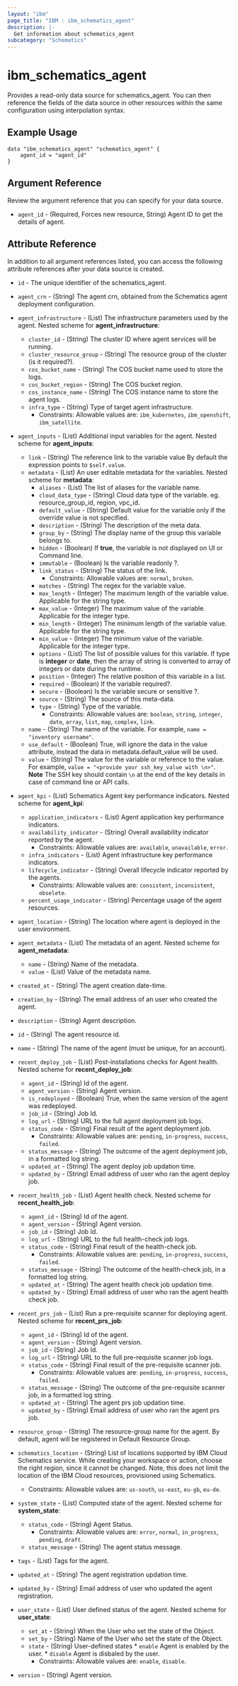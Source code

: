 ```yaml
---
layout: "ibm"
page_title: "IBM : ibm_schematics_agent"
description: |-
  Get information about schematics_agent
subcategory: "Schematics"
---
```


# ibm_schematics_agent

Provides a read-only data source for schematics_agent. You can then reference the fields of the data source in other resources within the same configuration using interpolation syntax.

## Example Usage

```hcl
data "ibm_schematics_agent" "schematics_agent" {
	agent_id = "agent_id"
}
```

## Argument Reference

Review the argument reference that you can specify for your data source.

* `agent_id` - (Required, Forces new resource, String) Agent ID to get the details of agent.

## Attribute Reference

In addition to all argument references listed, you can access the following attribute references after your data source is created.

* `id` - The unique identifier of the schematics_agent.
* `agent_crn` - (String) The agent crn, obtained from the Schematics agent deployment configuration.

* `agent_infrastructure` - (List) The infrastructure parameters used by the agent.
Nested scheme for **agent_infrastructure**:
	* `cluster_id` - (String) The cluster ID where agent services will be running.
	* `cluster_resource_group` - (String) The resource group of the cluster (is it required?).
	* `cos_bucket_name` - (String) The COS bucket name used to store the logs.
	* `cos_bucket_region` - (String) The COS bucket region.
	* `cos_instance_name` - (String) The COS instance name to store the agent logs.
	* `infra_type` - (String) Type of target agent infrastructure.
	  * Constraints: Allowable values are: `ibm_kubernetes`, `ibm_openshift`, `ibm_satellite`.

* `agent_inputs` - (List) Additional input variables for the agent.
Nested scheme for **agent_inputs**:
	* `link` - (String) The reference link to the variable value By default the expression points to `$self.value`.
	* `metadata` - (List) An user editable metadata for the variables.
	Nested scheme for **metadata**:
		* `aliases` - (List) The list of aliases for the variable name.
		* `cloud_data_type` - (String) Cloud data type of the variable. eg. resource_group_id, region, vpc_id.
		* `default_value` - (String) Default value for the variable only if the override value is not specified.
		* `description` - (String) The description of the meta data.
		* `group_by` - (String) The display name of the group this variable belongs to.
		* `hidden` - (Boolean) If **true**, the variable is not displayed on UI or Command line.
		* `immutable` - (Boolean) Is the variable readonly ?.
		* `link_status` - (String) The status of the link.
		  * Constraints: Allowable values are: `normal`, `broken`.
		* `matches` - (String) The regex for the variable value.
		* `max_length` - (Integer) The maximum length of the variable value. Applicable for the string type.
		* `max_value` - (Integer) The maximum value of the variable. Applicable for the integer type.
		* `min_length` - (Integer) The minimum length of the variable value. Applicable for the string type.
		* `min_value` - (Integer) The minimum value of the variable. Applicable for the integer type.
		* `options` - (List) The list of possible values for this variable.  If type is **integer** or **date**, then the array of string is  converted to array of integers or date during the runtime.
		* `position` - (Integer) The relative position of this variable in a list.
		* `required` - (Boolean) If the variable required?.
		* `secure` - (Boolean) Is the variable secure or sensitive ?.
		* `source` - (String) The source of this meta-data.
		* `type` - (String) Type of the variable.
		  * Constraints: Allowable values are: `boolean`, `string`, `integer`, `date`, `array`, `list`, `map`, `complex`, `link`.
	* `name` - (String) The name of the variable. For example, `name = "inventory username"`.
	* `use_default` - (Boolean) True, will ignore the data in the value attribute, instead the data in metadata.default_value will be used.
	* `value` - (String) The value for the variable or reference to the value. For example, `value = "<provide your ssh_key_value with \n>"`. **Note** The SSH key should contain `\n` at the end of the key details in case of command line or API calls.

* `agent_kpi` - (List) Schematics Agent key performance indicators.
Nested scheme for **agent_kpi**:
	* `application_indicators` - (List) Agent application key performance indicators.
	* `availability_indicator` - (String) Overall availability indicator reported by the agent.
	  * Constraints: Allowable values are: `available`, `unavailable`, `error`.
	* `infra_indicators` - (List) Agent infrastructure key performance indicators.
	* `lifecycle_indicator` - (String) Overall lifecycle indicator reported by the agents.
	  * Constraints: Allowable values are: `consistent`, `inconsistent`, `obselete`.
	* `percent_usage_indicator` - (String) Percentage usage of the agent resources.

* `agent_location` - (String) The location where agent is deployed in the user environment.

* `agent_metadata` - (List) The metadata of an agent.
Nested scheme for **agent_metadata**:
	* `name` - (String) Name of the metadata.
	* `value` - (List) Value of the metadata name.

* `created_at` - (String) The agent creation date-time.

* `creation_by` - (String) The email address of an user who created the agent.

* `description` - (String) Agent description.

* `id` - (String) The agent resource id.

* `name` - (String) The name of the agent (must be unique, for an account).

* `recent_deploy_job` - (List) Post-installations checks for Agent health.
Nested scheme for **recent_deploy_job**:
	* `agent_id` - (String) Id of the agent.
	* `agent_version` - (String) Agent version.
	* `is_redeployed` - (Boolean) True, when the same version of the agent was redeployed.
	* `job_id` - (String) Job Id.
	* `log_url` - (String) URL to the full agent deployment job logs.
	* `status_code` - (String) Final result of the agent deployment job.
	  * Constraints: Allowable values are: `pending`, `in-progress`, `success`, `failed`.
	* `status_message` - (String) The outcome of the agent deployment job, in a formatted log string.
	* `updated_at` - (String) The agent deploy job updation time.
	* `updated_by` - (String) Email address of user who ran the agent deploy job.

* `recent_health_job` - (List) Agent health check.
Nested scheme for **recent_health_job**:
	* `agent_id` - (String) Id of the agent.
	* `agent_version` - (String) Agent version.
	* `job_id` - (String) Job Id.
	* `log_url` - (String) URL to the full health-check job logs.
	* `status_code` - (String) Final result of the health-check job.
	  * Constraints: Allowable values are: `pending`, `in-progress`, `success`, `failed`.
	* `status_message` - (String) The outcome of the health-check job, in a formatted log string.
	* `updated_at` - (String) The agent health check job updation time.
	* `updated_by` - (String) Email address of user who ran the agent health check job.

* `recent_prs_job` - (List) Run a pre-requisite scanner for deploying agent.
Nested scheme for **recent_prs_job**:
	* `agent_id` - (String) Id of the agent.
	* `agent_version` - (String) Agent version.
	* `job_id` - (String) Job Id.
	* `log_url` - (String) URL to the full pre-requisite scanner job logs.
	* `status_code` - (String) Final result of the pre-requisite scanner job.
	  * Constraints: Allowable values are: `pending`, `in-progress`, `success`, `failed`.
	* `status_message` - (String) The outcome of the pre-requisite scanner job, in a formatted log string.
	* `updated_at` - (String) The agent prs job updation time.
	* `updated_by` - (String) Email address of user who ran the agent prs job.

* `resource_group` - (String) The resource-group name for the agent.  By default, agent will be registered in Default Resource Group.

* `schematics_location` - (String) List of locations supported by IBM Cloud Schematics service.  While creating your workspace or action, choose the right region, since it cannot be changed.  Note, this does not limit the location of the IBM Cloud resources, provisioned using Schematics.
  * Constraints: Allowable values are: `us-south`, `us-east`, `eu-gb`, `eu-de`.

* `system_state` - (List) Computed state of the agent.
Nested scheme for **system_state**:
	* `status_code` - (String) Agent Status.
	  * Constraints: Allowable values are: `error`, `normal`, `in_progress`, `pending`, `draft`.
	* `status_message` - (String) The agent status message.

* `tags` - (List) Tags for the agent.

* `updated_at` - (String) The agent registration updation time.

* `updated_by` - (String) Email address of user who updated the agent registration.

* `user_state` - (List) User defined status of the agent.
Nested scheme for **user_state**:
	* `set_at` - (String) When the User who set the state of the Object.
	* `set_by` - (String) Name of the User who set the state of the Object.
	* `state` - (String) User-defined states  * `enable`  Agent is enabled by the user.  * `disable` Agent is disbaled by the user.
	  * Constraints: Allowable values are: `enable`, `disable`.

* `version` - (String) Agent version.


